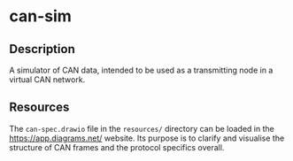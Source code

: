 # can-sim

## Description

A simulator of CAN data, intended to be used as a transmitting node in a virtual CAN network.

## Resources 

The ``can-spec.drawio`` file in the ``resources/`` directory can be loaded in the https://app.diagrams.net/ website.
Its purpose is to clarify and visualise the structure of CAN frames and the protocol specifics overall. 